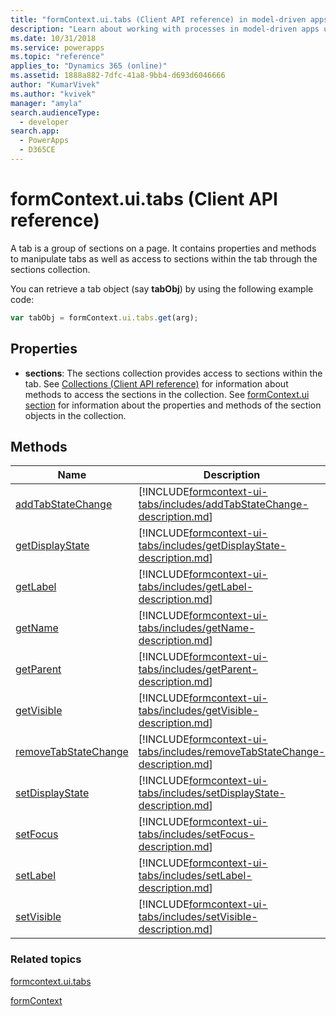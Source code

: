 ```yaml
---
title: "formContext.ui.tabs (Client API reference) in model-driven apps| MicrosoftDocs"
description: "Learn about working with processes in model-driven apps using client API."
ms.date: 10/31/2018
ms.service: powerapps
ms.topic: "reference"
applies_to: "Dynamics 365 (online)"
ms.assetid: 1888a882-7dfc-41a8-9bb4-d693d6046666
author: "KumarVivek"
ms.author: "kvivek"
manager: "amyla"
search.audienceType: 
  - developer
search.app: 
  - PowerApps
  - D365CE
---
```

# formContext.ui.tabs (Client API reference)



A tab is a group of sections on a page. It contains properties and methods to manipulate tabs as well as access to sections within the tab through the sections collection.

You can retrieve a tab object (say **tabObj**) by using the following example code:

```JavaScript
var tabObj = formContext.ui.tabs.get(arg);
```

## Properties

- **sections**: The sections collection provides access to sections within the tab. See [Collections (Client API reference)](collections.md) for information about methods to access the sections in the collection. See [formContext.ui section](formContext-ui-sections.md) for information about the properties and methods of the section objects in the collection.

## Methods

|Name | Description |
|--|--|
|[addTabStateChange](formcontext-ui-tabs/addTabStateChange.md)|[!INCLUDE[formcontext-ui-tabs/includes/addTabStateChange-description.md](formcontext-ui-tabs/includes/addTabStateChange-description.md)]|
|[getDisplayState](formcontext-ui-tabs/getDisplayState.md)|[!INCLUDE[formcontext-ui-tabs/includes/getDisplayState-description.md](formcontext-ui-tabs/includes/getDisplayState-description.md)]|
|[getLabel](formcontext-ui-tabs/getLabel.md)|[!INCLUDE[formcontext-ui-tabs/includes/getLabel-description.md](formcontext-ui-tabs/includes/getLabel-description.md)]|
|[getName](formcontext-ui-tabs/getName.md)|[!INCLUDE[formcontext-ui-tabs/includes/getName-description.md](formcontext-ui-tabs/includes/getName-description.md)]|
|[getParent](formcontext-ui-tabs/getParent.md)|[!INCLUDE[formcontext-ui-tabs/includes/getParent-description.md](formcontext-ui-tabs/includes/getParent-description.md)]|
|[getVisible](formcontext-ui-tabs/getVisible.md)|[!INCLUDE[formcontext-ui-tabs/includes/getVisible-description.md](formcontext-ui-tabs/includes/getVisible-description.md)]|
|[removeTabStateChange](formcontext-ui-tabs/removeTabStateChange.md)|[!INCLUDE[formcontext-ui-tabs/includes/removeTabStateChange-description.md](formcontext-ui-tabs/includes/removeTabStateChange-description.md)]|
|[setDisplayState](formcontext-ui-tabs/setDisplayState.md)|[!INCLUDE[formcontext-ui-tabs/includes/setDisplayState-description.md](formcontext-ui-tabs/includes/setDisplayState-description.md)]|
|[setFocus](formcontext-ui-tabs/setFocus.md)|[!INCLUDE[formcontext-ui-tabs/includes/setFocus-description.md](formcontext-ui-tabs/includes/setFocus-description.md)]|
|[setLabel](formcontext-ui-tabs/setLabel.md)|[!INCLUDE[formcontext-ui-tabs/includes/setLabel-description.md](formcontext-ui-tabs/includes/setLabel-description.md)]|
|[setVisible](formcontext-ui-tabs/setVisible.md)|[!INCLUDE[formcontext-ui-tabs/includes/setVisible-description.md](formcontext-ui-tabs/includes/setVisible-description.md)]|

### Related topics

[formcontext.ui.tabs](formcontext-ui-tabs.md)

[formContext](../clientapi-form-context.md)

